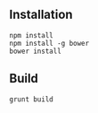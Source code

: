 ## Installation

```
npm install
npm install -g bower
bower install
```

## Build
```
grunt build
```